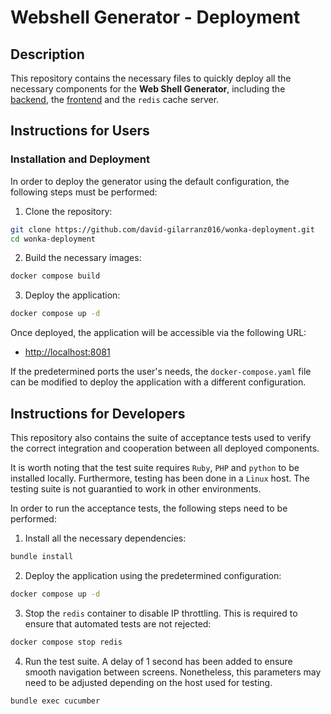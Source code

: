 # Webshell Generator - Deployment

## Description

This repository contains the necessary files to quickly deploy all the necessary components for the
**Web Shell Generator**, including the [backend](https://github.com/david-gilarranz016/wonka-generator),
the [frontend](https://github.com/david-gilarranz016/wonka-front-end) and the `redis` cache server.

## Instructions for Users

### Installation and Deployment

In order to deploy the generator using the default configuration, the following steps must be performed:

1. Clone the repository:

```bash
git clone https://github.com/david-gilarranz016/wonka-deployment.git
cd wonka-deployment
```

2. Build the necessary images:

```bash
docker compose build
```

3. Deploy the application:

```bash
docker compose up -d
```

Once deployed, the application will be accessible via the following URL:

- [http://localhost:8081](http://localhost:8081)

If the predetermined ports the user's needs, the `docker-compose.yaml` file can be modified to deploy
the application with a different configuration.

## Instructions for Developers

This repository also contains the suite of acceptance tests used to verify the correct integration and
cooperation between all deployed components.

It is worth noting that the test suite requires `Ruby`, `PHP` and `python` to be installed locally. Furthermore,
testing has been done in a `Linux` host. The testing suite is not guarantied to work in other environments.

In order to run the acceptance tests, the following steps need to be performed:

1. Install all the necessary dependencies:

```bash
bundle install
```

2. Deploy the application using the predetermined configuration:

```bash
docker compose up -d
```

3. Stop the `redis` container to disable IP throttling. This is required to ensure that automated tests are not
rejected:

```bash
docker compose stop redis
```

4. Run the test suite. A delay of 1 second has been added to ensure smooth navigation between screens. Nonetheless,
this parameters may need to be adjusted depending on the host used for testing.

```bash
bundle exec cucumber
```
